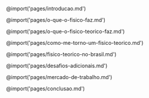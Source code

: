 @import('pages/introducao.md')

@import('pages/o-que-o-fisico-faz.md')

@import('pages/o-que-o-fisico-teorico-faz.md')

@import('pages/como-me-torno-um-fisico-teorico.md')

@import('pages/fisico-teorico-no-brasil.md')

@import('pages/desafios-adicionais.md')

@import('pages/mercado-de-trabalho.md')

@import('pages/conclusao.md')
